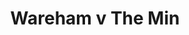 ---
year: "2003"
serialNumber: "0282" 
game: "Wareham"
title: "Wareham v The Min"
gameLocation: ""
gameDate: ""
result: ""
resultType: ""
type: "game"
---